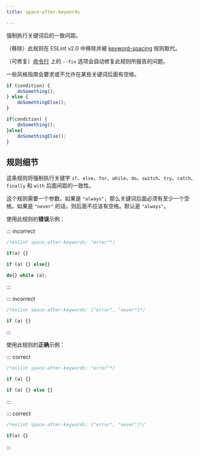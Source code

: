 ```yaml
---
title: space-after-keywords

---
```


强制执行关键词后的一致间距。

（移除）此规则在 ESLint v2.0 中移除并被 [keyword-spacing](keyword-spacing) 规则取代。

（可修复）[命令行](../use/command-line-interface#-fix) 上的 `--fix` 选项会自动修复此规则所报告的问题。

一些风格指南会要求或不允许在某些关键词后面有空格。

```js
if (condition) {
    doSomething();
} else {
    doSomethingElse();
}

if(condition) {
    doSomething();
}else{
    doSomethingElse();
}
```

## 规则细节

这条规则将强制执行关键字 `if`、`else`、`for`、`while`、`do`、`switch`、`try`、`catch`、`finally` 和 `with` 后面间距的一致性。

这个规则需要一个参数。如果是 `"always"`，那么关键词后面必须有至少一个空格。如果是 `"never"` 的话，则后面不应该有空格。默认是 `"always"`。

使用此规则的**错误**示例：

::: incorrect

```js
/*eslint space-after-keywords: "error"*/

if(a) {}

if (a) {} else{}

do{} while (a);
```

:::

::: incorrect

```js
/*eslint space-after-keywords: ["error", "never"]*/

if (a) {}
```

:::

使用此规则的**正确**示例：

::: correct

```js
/*eslint space-after-keywords: "error"*/

if (a) {}

if (a) {} else {}
```

:::

::: correct

```js
/*eslint space-after-keywords: ["error", "never"]*/

if(a) {}
```

:::

